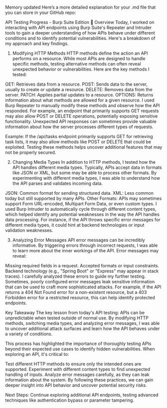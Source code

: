 
Memory updated
Here’s a more detailed explanation for your .md file that you can store in your GitHub repo:

API Testing Progress - Burp Suite Edition 🚀
Overview
Today, I worked on interacting with API endpoints using Burp Suite's Repeater and Intruder tools to gain a deeper understanding of how APIs behave under different conditions and to identify potential vulnerabilities. Here's a breakdown of my approach and key findings.

1. Modifying HTTP Methods
HTTP methods define the action an API performs on a resource. While most APIs are designed to handle specific methods, testing alternative methods can often reveal unexpected behavior or vulnerabilities. Here are the key methods I tested:

GET: Retrieves data from a resource.
POST: Sends data to the server, usually to create or update a resource.
DELETE: Removes data from the server.
PATCH: Applies partial updates to a resource.
OPTIONS: Returns information about what methods are allowed for a given resource.
I used Burp Repeater to manually modify these methods and observe how the API responded. For example, an endpoint that primarily supports GET requests may also allow POST or DELETE operations, potentially exposing sensitive functionality. Unexpected API responses can sometimes provide valuable information about how the server processes different types of requests.

Example: If the /api/tasks endpoint primarily supports GET for retrieving task lists, it may also allow methods like POST or DELETE that could be exploited. Testing these methods helps uncover additional features that may not be properly secured.

2. Changing Media Types
In addition to HTTP methods, I tested how the API handles different media types. Typically, APIs accept data in formats like JSON or XML, but some may be able to process other formats. By experimenting with different media types, I was able to understand how the API parses and validates incoming data.

JSON: Common format for sending structured data.
XML: Less common today but still supported by many APIs.
Other Formats: APIs may sometimes support Form URL-encoded, Multipart Form Data, or even custom types.
I used Burp Intruder to automatically cycle through different content types, which helped identify any potential weaknesses in the way the API handles data processing. For instance, if the API throws specific error messages for different media types, it could hint at backend technologies or input validation weaknesses.

3. Analyzing Error Messages
API error messages can be incredibly informative. By triggering errors through incorrect requests, I was able to learn more about the inner workings of the API. Error messages may reveal:

Missing required fields in a request.
Accepted formats or input constraints.
Backend technology (e.g., "Spring Boot" or "Express" may appear in stack traces).
I carefully analyzed these errors to guide my further testing. Sometimes, poorly configured error messages leak sensitive information that can be used to craft more sophisticated attacks. For example, if the API returns a 404 Not Found error for a non-existent resource, but a 403 Forbidden error for a restricted resource, this can help identify protected endpoints.

Key Takeaway
The key lesson from today's API testing: APIs can be unpredictable when tested outside of normal use. By modifying HTTP methods, switching media types, and analyzing error messages, I was able to uncover additional attack surfaces and learn how the API behaves under a variety of conditions.

This process has highlighted the importance of thoroughly testing APIs beyond their expected use cases to identify hidden vulnerabilities. When exploring an API, it's critical to:

Test different HTTP methods to ensure only the intended ones are supported.
Experiment with different content types to find unexpected handling of inputs.
Analyze error messages carefully, as they can leak information about the system.
By following these practices, we can gain deeper insight into API behavior and uncover potential security risks.

Next Steps: Continue exploring additional API endpoints, testing advanced techniques like authentication bypass or parameter tampering.